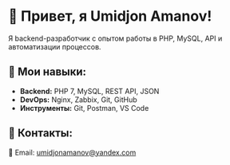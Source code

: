 # 👋 Привет, я Umidjon Amanov!
Я backend-разработчик с опытом работы в PHP, MySQL, API и автоматизации процессов.

## 🚀 Мои навыки:
- **Backend:** PHP 7, MySQL, REST API, JSON
- **DevOps:** Nginx, Zabbix, Git, GitHub
- **Инструменты:** Git, Postman, VS Code

## 🔗 Контакты:
📧 Email: umidjonamanov@yandex.com
